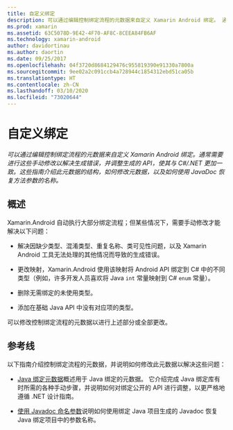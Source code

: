 ```yaml
---
title: 自定义绑定
description: 可以通过编辑控制绑定流程的元数据来自定义 Xamarin Android 绑定。 通常需要进行这些手动修改以解决生成错误，并调整生成的 API，使其与 C#/.NET 更加一致。 这些指南介绍此元数据的结构，如何修改元数据，以及如何使用 JavaDoc 恢复方法参数的名称。
ms.prod: xamarin
ms.assetid: 63C5078D-9E42-4F70-AF8C-8CEEA84FB6AF
ms.technology: xamarin-android
author: davidortinau
ms.author: daortin
ms.date: 09/25/2017
ms.openlocfilehash: 04f3720d8684129476c955819390e91330a7800a
ms.sourcegitcommit: 9ee02a2c091ccb4a728944c1854312ebd51ca05b
ms.translationtype: HT
ms.contentlocale: zh-CN
ms.lasthandoff: 03/10/2020
ms.locfileid: "73020644"
---
```

# <a name="customizing-bindings"></a>自定义绑定

_可以通过编辑控制绑定流程的元数据来自定义 Xamarin Android 绑定。通常需要进行这些手动修改以解决生成错误，并调整生成的 API，使其与 C#/.NET 更加一致。这些指南介绍此元数据的结构，如何修改元数据，以及如何使用 JavaDoc 恢复方法参数的名称。_

## <a name="overview"></a>概述

Xamarin.Android 自动执行大部分绑定流程；但某些情况下，需要手动修改才能解决以下问题：

- 解决因缺少类型、混淆类型、重复名称、类可见性问题，以及 Xamarin Android 工具无法处理的其他情况而导致的生成错误。 

- 更改映射，Xamarin.Android 使用该映射将 Android API 绑定到 C# 中的不同类型（例如，许多开发人员喜欢将 Java `int` 常量映射到 C# `enum` 常量）。

- 删除无需绑定的未使用类型。 

- 添加在基础 Java API 中没有对应项的类型。 

可以修改控制绑定流程的元数据以进行上述部分或全部更改。

## <a name="guides"></a>参考线

以下指南介绍控制绑定流程的元数据，并说明如何修改此元数据以解决这些问题：

- [Java 绑定元数据](~/android/platform/binding-java-library/customizing-bindings/java-bindings-metadata.md)概述用于 Java 绑定的元数据。
    它介绍完成 Java 绑定库有时所需的各种手动步骤，并说明如何对绑定公开的 API 进行调整，以更严格地遵循 .NET 设计指南。

- [使用 Javadoc 命名参数](~/android/platform/binding-java-library/customizing-bindings/naming-parameters-with-javadoc.md)说明如何使用绑定 Java 项目生成的 Javadoc 恢复 Java 绑定项目中的参数名称。

